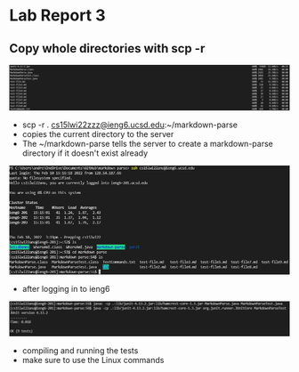 # Lab Report 3

## Copy whole directories with scp -r
![Image1](./report3-images/image1.png)
* scp -r . cs15lwi22zzz@ieng6.ucsd.edu:~/markdown-parse
* copies the current directory to the server
* The ~/markdown-parse tells the server to create a markdown-parse directory if it doesn't exist already

![Image2](./report3-images/image2.png)
* after logging in to ieng6

![Image3](./report3-images/image3.png)
* compiling and running the tests
* make sure to use the Linux commands